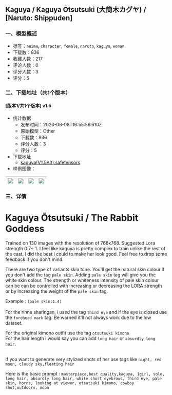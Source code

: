 ## Kaguya / Kaguya Ōtsutsuki (大筒木カグヤ) / [Naruto: Shippuden]
### 一、模型概述

- 标签：`anime`, `character`, `female`, `naruto`, `kaguya`, `woman`
- 下载数：836
- 收藏人数：217
- 评论人数：0
- 评分人数：3
- 评分：5

### 二、下载地址（共1个版本）

#### [版本1/共1个版本] v1.5

- 统计数据
  - 发布时间：2023-06-08T16:55:56.610Z
  - 原始模型：Other
  - 下载数：836
  - 评分人数：3
  - 评分：5
- 下载地址
  - [kaguya[V1.5Alt].safetensors](https://civitai.com/api/download/models/91779)
- 样例图像：

| <img src="https://image.civitai.com/xG1nkqKTMzGDvpLrqFT7WA/102a4426-c74b-44a7-a35d-59957c9f9f75/width=450/1074864.jpeg" /> | <img src="https://image.civitai.com/xG1nkqKTMzGDvpLrqFT7WA/5c8ae12a-490a-4007-bcb6-dc7b32353312/width=450/1074865.jpeg" /> | <img src="https://image.civitai.com/xG1nkqKTMzGDvpLrqFT7WA/cdc2d324-bdc4-45ef-8afa-14c49cba60f7/width=450/1074868.jpeg" /> | <img src="https://image.civitai.com/xG1nkqKTMzGDvpLrqFT7WA/999b1721-b776-41f6-9ab8-c564619d85f0/width=450/1074929.jpeg" /> |
| ---- | ---- | ---- | ---- |


### 三、详情
<h1 id="heading-2043">Kaguya Ōtsutsuki / The Rabbit Goddess</h1><p>Trained on 130 images with the resolution of 768x768. Suggested Lora strength 0.7~ 1. I feel like kaguya is pretty complex to train unlike the rest of the cast. I did the best i could to make her look good. Feel free to drop some feedback if you don't mind.</p><p>There are two type of variants skin tone. You'll get the natural skin colour if you don't add the tag <code>pale skin</code>. Adding <code>pale skin</code> tag will give you the white skin colour. The strength or whiteness intensity of pale skin colour can be can be controlled with increasing or decreasing the LORA strength or by increasing the weight of the <code>pale skin</code> tag.</p><p>Example : <code>(pale skin:1.4)</code><br /><br />For the rinne sharingan, i used the tag <code>third eye</code> and if the eye is closed use the <code>forehead mark</code> tag. Be warned it'll not always work due to the low dataset.</p><p>For the original kimono outfit use the tag <code>otsutsuki kimono</code><br />For the hair length i would say you can add <code>long hair</code> or <code>absurdly long hair</code>.</p><p><br />If you want to generate very stylized shots of her use tags like <code>night, red moon, cloudy sky,floating hair</code></p><p></p><p>Here is the basic prompt : <code>masterpiece,best quality,kaguya, 1girl, solo, long hair, absurdly long hair, white short eyebrows, third eye, pale skin, horns, looking at viewer, otsutsuki kimono, cowboy shot,outdoors, moon</code><br /></p>